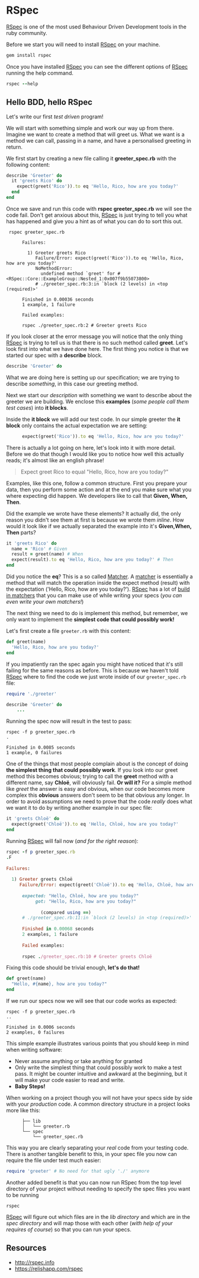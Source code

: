 # RSpec

[RSpec](http://rspec.info) is one of the most used Behaviour Driven Development tools in the ruby community.

Before we start you will need to install [RSpec](http://rspec.info) on your machine.

````ruby
gem install rspec
````

Once you have installed [RSpec](http://rspec.info) you can see the different options of [RSpec](http://rspec.info) running the help command.


````ruby
rspec --help
````

## Hello BDD, hello RSpec

Let's write our first *test driven* program!

We will start with something simple and work our way up from there. Imagine we want to create a method that will greet us. What we want is a method we can call, passing in a name, and have a personalised greeting in return.

We first start by creating a new file calling it **greeter_spec.rb** with the following content:

````ruby
describe 'Greeter' do
  it 'greets Rico' do
    expect(greet('Rico')).to eq 'Hello, Rico, how are you today?'
  end
end
````

Once we save and run this code with **rspec greeter_spec.rb** we will see the code fail. Don't get anxious about this, [RSpec](http://rspec.info) is just trying to tell you what has happened and give you a hint as of what you can do to sort this out.

```
 rspec greeter_spec.rb
      
      Failures:
        
        1) Greeter greets Rico
           Failure/Error: expect(greet('Rico')).to eq 'Hello, Rico, how are you today?'
           NoMethodError:
             undefined method `greet' for #<RSpec::Core::ExampleGroup::Nested_1:0x007f9b55073800>
           # ./greeter_spec.rb:3:in `block (2 levels) in <top (required)>'
      
      Finished in 0.00036 seconds
      1 example, 1 failure
        
      Failed examples:
        
      rspec ./greeter_spec.rb:2 # Greeter greets Rico
````

If you look closer at the error message you will notice that the only thing [RSpec](http://rspec.info) is trying to tell us is that there is no such method called **greet**.
Let's look first into what we have done here. The first thing you notice is that we started our spec with a **describe** block.

````ruby
describe 'Greeter' do
````

What we are doing here is setting up our specification; we are trying to describe *something*, in this case our greeting method.

Next we start our *description* with something we want to describe about the greeter we are building. We enclose this **examples** (*some people call them test cases*) into **it blocks**.

Inside the **it block** we will add our test code. In our simple greeter the **it block** only contains the actual expectation we are setting:

````ruby
      expect(greet('Rico')).to eq 'Hello, Rico, how are you today?'
````

There is actually a lot going on here, let's look into it with more detail. Before we do that though I would like you to notice how well this actually reads; it's almost like an english phrase!

> Expect greet Rico to equal "Hello, Rico, how are you today?"

Examples, like this one, follow a common structure. First you prepare your data, then you perform some action and at the end you make sure what you where expecting did happen. We developers like to call that **Given, When, Then**.

Did the example we wrote have these elements? It actually did, the only reason you didn't see them at first is because we wrote them *inline*. How would it look like if we actually separated the example into it's **Given,When, Then** parts?

````ruby
it 'greets Rico' do
  name = 'Rico' # Given
  result = greet(name) # When
  expect(result).to eq 'Hello, Rico, how are you today?' # Then
end
````

Did you notice the **eq**? This is a so called [Matcher](https://www.relishapp.com/rspec/rspec-expectations/docs/built-in-matchers). A [matcher](https://www.relishapp.com/rspec/rspec-expectations/docs/built-in-matchers) is essentially a method that will match the operation inside the expect method (result) with the expectation ('Hello, Rico, how are you today?’). [RSpec](http://rspec.info) has a lot of [build in matchers](https://www.relishapp.com/rspec/rspec-expectations/docs/built-in-matchers) that you can make use of while writing your specs (*you can even write your own matchers!*)

The next thing we need to do is implement this method, but remember, we only want to implement the **simplest code that could possibly work!**

Let's first create a file `greeter.rb` with this content:

````ruby
def greet(name)
  'Hello, Rico, how are you today?'
end
````

If you impatiently ran the spec again you might have noticed that it's still failing for the same reasons as before. This is because we haven't told [RSpec](http://rspec.info) where to find the code we just wrote inside of our `greeter_spec.rb` file:

````ruby
require './greeter'

describe 'Greeter' do
    ...
````

Running the spec now will result in the test to pass:

````
rspec -f p greeter_spec.rb
.

Finished in 0.0085 seconds
1 example, 0 failures
````

One of the things that most people complain about is the concept of doing **the simplest thing that could possibly work**. If you look into our greet method this becomes obvious; trying to call the **greet** method with a different name, say **Chloë**, will obviously fail. **Or will it?** For a simple method like *greet* the answer is easy and obvious, when our code becomes more complex this **obvious** answers don't seem to be that obvious any longer. In order to avoid assumptions we need to prove that the code *really* does what we want it to do by writing another example in our spec file:

````ruby
it 'greets Chloë' do
  expect(greet('Chloë')).to eq 'Hello, Chloë, how are you today?'
end
````

Running [RSpec](http://rspec.info) will fail now (*and for the right reason*):

````ruby
rspec -f p greeter_spec.rb
.F
      
Failures:
      
  1) Greeter greets Chloë
     Failure/Error: expect(greet('Chloë')).to eq 'Hello, Chloë, how are you today?'
          
      expected: "Hello, Chloë, how are you today?"
           got: "Hello, Rico, how are you today?"
              
             (compared using ==)
      # ./greeter_spec.rb:11:in `block (2 levels) in <top (required)>'
            
      Finished in 0.00068 seconds
      2 examples, 1 failure
          
      Failed examples:
      
      rspec ./greeter_spec.rb:10 # Greeter greets Chloë
````

Fixing this code should be trivial enough, **let's do that!**

````ruby
def greet(name)
  "Hello, #{name}, how are you today?"
end
````

If we run our specs now we will see that our code works as expected:

````
rspec -f p greeter_spec.rb
..
      
Finished in 0.0006 seconds
2 examples, 0 failures
````

This simple example illustrates various points that you should keep in mind when writing software:

- Never assume anything or take anything for granted
- Only write the simplest thing that could possibly work to make a test pass.
It might be counter intuitive and awkward at the beginning, but it will make your code easier to read and write.
- **Baby Steps!**


When working on a project though you will not have your specs side by side with your *production* code. A common directory structure in a project looks more like this:

````
      ├── lib
      │   └── greeter.rb
      └── spec
          └── greeter_spec.rb
````

This way you are clearly separating your *real* code from your testing code. There is another tangible benefit to this, in your spec file you now can require the file under test much easier:

````ruby
require 'greeter' # No need for that ugly './' anymore
````

Another added benefit is that you can now run RSpec from the top level directory of your project without needing to specify the spec files you want to be running

````
rspec
````

[RSpec](http://rspec.info) will figure out which files are in the *lib directory* and which are in the *spec directory* and will map those with each other (*with help of your requires of course*) so that you can run your specs.

Resources
--------

* http://rspec.info
* https://relishapp.com/rspec
